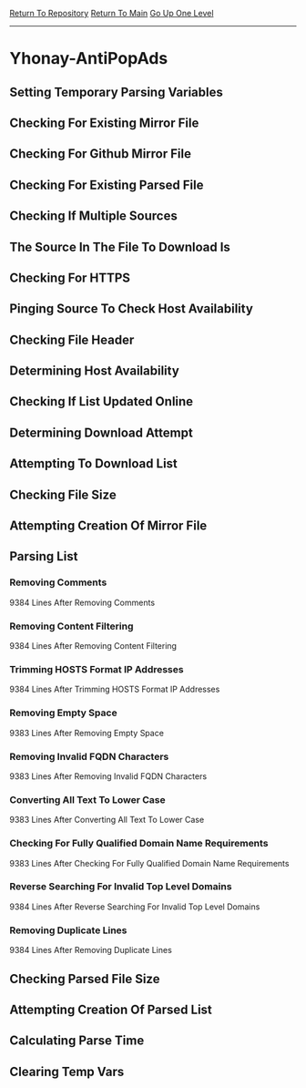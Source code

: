 [Return To Repository](https://github.com/deathbybandaid/piholeparser/)
[Return To Main](https://github.com/deathbybandaid/piholeparser/blob/master/RecentRunLogs/Mainlog.md)
[Go Up One Level](https://github.com/deathbybandaid/piholeparser/blob/master/RecentRunLogs/TopLevelScripts/30-Processing-External-Blacklists.md)
____________________________________
# Yhonay-AntiPopAds
## Setting Temporary Parsing Variables
## Checking For Existing Mirror File
## Checking For Github Mirror File
## Checking For Existing Parsed File
## Checking If Multiple Sources
## The Source In The File To Download Is
## Checking For HTTPS
## Pinging Source To Check Host Availability
## Checking File Header
## Determining Host Availability
## Checking If List Updated Online
## Determining Download Attempt
## Attempting To Download List
## Checking File Size
## Attempting Creation Of Mirror File
## Parsing List
### Removing Comments
9384 Lines After Removing Comments
### Removing Content Filtering
9384 Lines After Removing Content Filtering
### Trimming HOSTS Format IP Addresses
9384 Lines After Trimming HOSTS Format IP Addresses
### Removing Empty Space
9383 Lines After Removing Empty Space
### Removing Invalid FQDN Characters
9383 Lines After Removing Invalid FQDN Characters
### Converting All Text To Lower Case
9383 Lines After Converting All Text To Lower Case
### Checking For Fully Qualified Domain Name Requirements
9383 Lines After Checking For Fully Qualified Domain Name Requirements
### Reverse Searching For Invalid Top Level Domains
9384 Lines After Reverse Searching For Invalid Top Level Domains
### Removing Duplicate Lines
9384 Lines After Removing Duplicate Lines
## Checking Parsed File Size
## Attempting Creation Of Parsed List
## Calculating Parse Time
## Clearing Temp Vars
